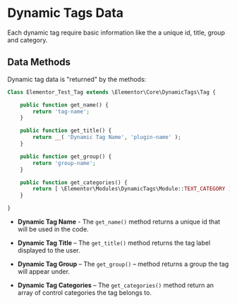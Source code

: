 # Dynamic Tags Data

Each dynamic tag require basic information like the a unique id, title, group and category.

## Data Methods

Dynamic tag data is "returned" by the methods:

```php
Class Elementor_Test_Tag extends \Elementor\Core\DynamicTags\Tag {

	public function get_name() {
		return 'tag-name';
	}

	public function get_title() {
		return __( 'Dynamic Tag Name', 'plugin-name' );
	}

	public function get_group() {
		return 'group-name';
	}

	public function get_categories() {
		return [ \Elementor\Modules\DynamicTags\Module::TEXT_CATEGORY ];
	}

}
```

* **Dynamic Tag Name** - The `get_name()` method returns a unique id that will be used in the code.

* **Dynamic Tag Title** – The `get_title()` method returns the tag label displayed to the user.

* **Dynamic Tag Group** – The `get_group()` – method returns a group the tag will appear under.

* **Dynamic Tag Categories** – The `get_categories()` method return an array of control categories the tag belongs to.
